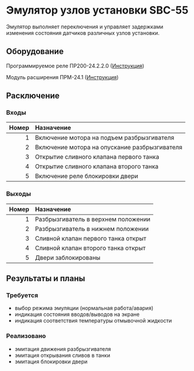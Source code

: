 # Эмулятор узлов установки SBC-55

Эмулятор выполняет переключения и управляет задержками изменения состояния датчиков различных узлов установки.

## Оборудование

Программируемое реле ПР200-24.2.2.0 ([Инструкция](/EmulatorSBC/EqManuals/re_pr200_1-ru-38699-1.69.pdf))

Модуль расширения ПРМ-24.1 ([Инструкция](/EmulatorSBC/EqManuals/re_prm-h.1_1-ru-51644-1.13.pdf))

## Расключение

### Входы

| Номер | Назначение |
| -: | :- |
| 1 | Включение мотора на подъем разбрызгивателя |
| 2 | Включение мотора на опускание разбрызгивателя |
| 3 | Открытие сливного клапана первого танка |
| 4 | Открытие сливного клапана второго танка |
| 5 | Включение реле блокировки двери |

### Выходы

| Номер | Назначение |
| -: | :- |
| 1 | Разбрызгиватель в верхнем положении |
| 2 | Разбрызгиватель в нижнем положении |
| 3 | Сливной клапан первого танка открыт |
| 4 | Сливной клапан второго танка открыт |
| 5 | Двери заблокированы |


## Результаты и планы

### Требуется
- выбор режима эмуляции (нормальная работа/авария)
- индикация состояния вводов/выводов на экране
- индикация соответствия температуры отмывочной жидкости

### Реализовано
- эмитация движения разбрызгивателя
- эмитация открывания сливов в танки
- эмитация блокировки двери